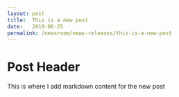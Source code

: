 ```yaml
---
layout: post
title:  This is a new post
date:   2019-06-25
permalink: /newsroom/news-releases/this-is-a-new-post
---
```


# Post Header
This is where I add markdown content for the new post
